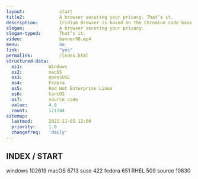 ```yaml
---
layout:				start
title2:				A browser securing your privacy. That’s it.
description:		Iridium Browser is based on the Chromium code base. All modifications enhance the privacy of the user and make sure the most secure technologies are used.
slogan:				A browser securing your privacy.
slogan-typed:		That’s it.
video:				banner90.mp4
menu:				no
link:				"yes"
permalink:			/index.html
structured-data:
  os1:			Windows
  os2:			macOS
  os3:			openSUSE
  os4:			Fedora
  os5:			Red Hat Enterprise Linux
  os6:			CentOS
  os7:			source code
  value:		4.9
  count:		121744
sitemap:
  lastmod: 		2021-11-05 12:00
  priority:		1.0
  changefreq:	'daily'
---
```

## INDEX / START #

windows	102619
macOS	6713
suse	422
fedora	651
RHEL	509
source	10830